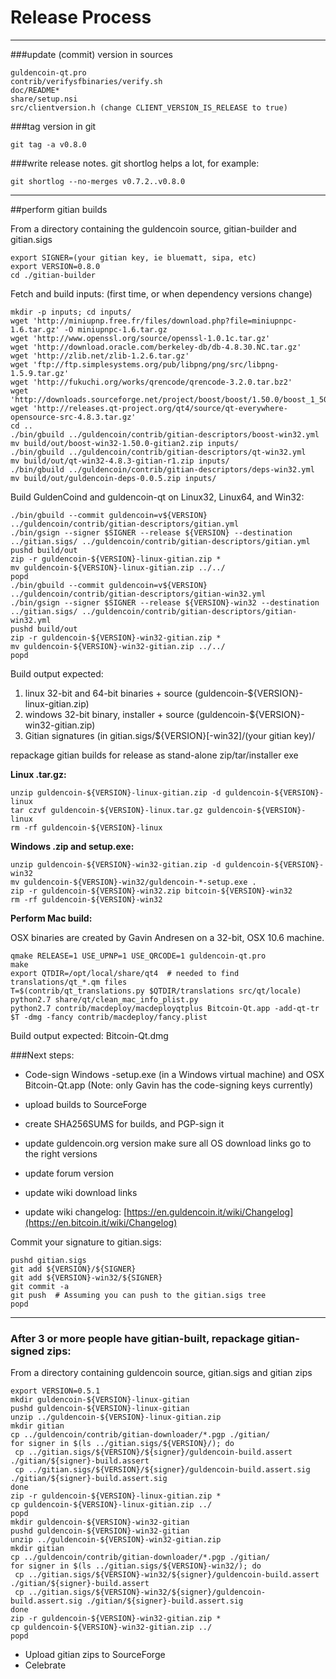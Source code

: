 Release Process
====================

* * *

###update (commit) version in sources


	guldencoin-qt.pro
	contrib/verifysfbinaries/verify.sh
	doc/README*
	share/setup.nsi
	src/clientversion.h (change CLIENT_VERSION_IS_RELEASE to true)

###tag version in git

	git tag -a v0.8.0

###write release notes. git shortlog helps a lot, for example:

	git shortlog --no-merges v0.7.2..v0.8.0

* * *

##perform gitian builds

 From a directory containing the guldencoin source, gitian-builder and gitian.sigs
  
	export SIGNER=(your gitian key, ie bluematt, sipa, etc)
	export VERSION=0.8.0
	cd ./gitian-builder

 Fetch and build inputs: (first time, or when dependency versions change)

	mkdir -p inputs; cd inputs/
	wget 'http://miniupnp.free.fr/files/download.php?file=miniupnpc-1.6.tar.gz' -O miniupnpc-1.6.tar.gz
	wget 'http://www.openssl.org/source/openssl-1.0.1c.tar.gz'
	wget 'http://download.oracle.com/berkeley-db/db-4.8.30.NC.tar.gz'
	wget 'http://zlib.net/zlib-1.2.6.tar.gz'
	wget 'ftp://ftp.simplesystems.org/pub/libpng/png/src/libpng-1.5.9.tar.gz'
	wget 'http://fukuchi.org/works/qrencode/qrencode-3.2.0.tar.bz2'
	wget 'http://downloads.sourceforge.net/project/boost/boost/1.50.0/boost_1_50_0.tar.bz2'
	wget 'http://releases.qt-project.org/qt4/source/qt-everywhere-opensource-src-4.8.3.tar.gz'
	cd ..
	./bin/gbuild ../guldencoin/contrib/gitian-descriptors/boost-win32.yml
	mv build/out/boost-win32-1.50.0-gitian2.zip inputs/
	./bin/gbuild ../guldencoin/contrib/gitian-descriptors/qt-win32.yml
	mv build/out/qt-win32-4.8.3-gitian-r1.zip inputs/
	./bin/gbuild ../guldencoin/contrib/gitian-descriptors/deps-win32.yml
	mv build/out/guldencoin-deps-0.0.5.zip inputs/

 Build GuldenCoind and guldencoin-qt on Linux32, Linux64, and Win32:
  
	./bin/gbuild --commit guldencoin=v${VERSION} ../guldencoin/contrib/gitian-descriptors/gitian.yml
	./bin/gsign --signer $SIGNER --release ${VERSION} --destination ../gitian.sigs/ ../guldencoin/contrib/gitian-descriptors/gitian.yml
	pushd build/out
	zip -r guldencoin-${VERSION}-linux-gitian.zip *
	mv guldencoin-${VERSION}-linux-gitian.zip ../../
	popd
	./bin/gbuild --commit guldencoin=v${VERSION} ../guldencoin/contrib/gitian-descriptors/gitian-win32.yml
	./bin/gsign --signer $SIGNER --release ${VERSION}-win32 --destination ../gitian.sigs/ ../guldencoin/contrib/gitian-descriptors/gitian-win32.yml
	pushd build/out
	zip -r guldencoin-${VERSION}-win32-gitian.zip *
	mv guldencoin-${VERSION}-win32-gitian.zip ../../
	popd

  Build output expected:

  1. linux 32-bit and 64-bit binaries + source (guldencoin-${VERSION}-linux-gitian.zip)
  2. windows 32-bit binary, installer + source (guldencoin-${VERSION}-win32-gitian.zip)
  3. Gitian signatures (in gitian.sigs/${VERSION}[-win32]/(your gitian key)/

repackage gitian builds for release as stand-alone zip/tar/installer exe

**Linux .tar.gz:**

	unzip guldencoin-${VERSION}-linux-gitian.zip -d guldencoin-${VERSION}-linux
	tar czvf guldencoin-${VERSION}-linux.tar.gz guldencoin-${VERSION}-linux
	rm -rf guldencoin-${VERSION}-linux

**Windows .zip and setup.exe:**

	unzip guldencoin-${VERSION}-win32-gitian.zip -d guldencoin-${VERSION}-win32
	mv guldencoin-${VERSION}-win32/guldencoin-*-setup.exe .
	zip -r guldencoin-${VERSION}-win32.zip bitcoin-${VERSION}-win32
	rm -rf guldencoin-${VERSION}-win32

**Perform Mac build:**

  OSX binaries are created by Gavin Andresen on a 32-bit, OSX 10.6 machine.

	qmake RELEASE=1 USE_UPNP=1 USE_QRCODE=1 guldencoin-qt.pro
	make
	export QTDIR=/opt/local/share/qt4  # needed to find translations/qt_*.qm files
	T=$(contrib/qt_translations.py $QTDIR/translations src/qt/locale)
	python2.7 share/qt/clean_mac_info_plist.py
	python2.7 contrib/macdeploy/macdeployqtplus Bitcoin-Qt.app -add-qt-tr $T -dmg -fancy contrib/macdeploy/fancy.plist

 Build output expected: Bitcoin-Qt.dmg

###Next steps:

* Code-sign Windows -setup.exe (in a Windows virtual machine) and
  OSX Bitcoin-Qt.app (Note: only Gavin has the code-signing keys currently)

* upload builds to SourceForge

* create SHA256SUMS for builds, and PGP-sign it

* update guldencoin.org version
  make sure all OS download links go to the right versions

* update forum version

* update wiki download links

* update wiki changelog: [https://en.guldencoin.it/wiki/Changelog](https://en.bitcoin.it/wiki/Changelog)

Commit your signature to gitian.sigs:

	pushd gitian.sigs
	git add ${VERSION}/${SIGNER}
	git add ${VERSION}-win32/${SIGNER}
	git commit -a
	git push  # Assuming you can push to the gitian.sigs tree
	popd

-------------------------------------------------------------------------

### After 3 or more people have gitian-built, repackage gitian-signed zips:

From a directory containing guldencoin source, gitian.sigs and gitian zips

	export VERSION=0.5.1
	mkdir guldencoin-${VERSION}-linux-gitian
	pushd guldencoin-${VERSION}-linux-gitian
	unzip ../guldencoin-${VERSION}-linux-gitian.zip
	mkdir gitian
	cp ../guldencoin/contrib/gitian-downloader/*.pgp ./gitian/
	for signer in $(ls ../gitian.sigs/${VERSION}/); do
	 cp ../gitian.sigs/${VERSION}/${signer}/guldencoin-build.assert ./gitian/${signer}-build.assert
	 cp ../gitian.sigs/${VERSION}/${signer}/guldencoin-build.assert.sig ./gitian/${signer}-build.assert.sig
	done
	zip -r guldencoin-${VERSION}-linux-gitian.zip *
	cp guldencoin-${VERSION}-linux-gitian.zip ../
	popd
	mkdir guldencoin-${VERSION}-win32-gitian
	pushd guldencoin-${VERSION}-win32-gitian
	unzip ../guldencoin-${VERSION}-win32-gitian.zip
	mkdir gitian
	cp ../guldencoin/contrib/gitian-downloader/*.pgp ./gitian/
	for signer in $(ls ../gitian.sigs/${VERSION}-win32/); do
	 cp ../gitian.sigs/${VERSION}-win32/${signer}/guldencoin-build.assert ./gitian/${signer}-build.assert
	 cp ../gitian.sigs/${VERSION}-win32/${signer}/guldencoin-build.assert.sig ./gitian/${signer}-build.assert.sig
	done
	zip -r guldencoin-${VERSION}-win32-gitian.zip *
	cp guldencoin-${VERSION}-win32-gitian.zip ../
	popd

- Upload gitian zips to SourceForge
- Celebrate 
